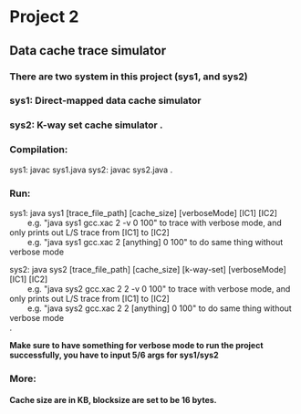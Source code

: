 # Project 2
## Data cache trace simulator 

### There are two system in this project (sys1, and sys2)
### sys1: Direct-mapped data cache simulator
### sys2: K-way set cache simulator . 

### Compilation: 
 sys1: javac sys1.java
 sys2: javac sys2.java . 

### Run:
 sys1: java sys1 [trace_file_path] [cache_size] [verboseMode] [IC1] [IC2] <br/>
          e.g. "java sys1 gcc.xac 2 -v 0 100" to trace with verbose mode, and only prints out L/S trace from [IC1] to [IC2]<br/>
          e.g. "java sys1 gcc.xac 2 [anything] 0 100" to do same thing without verbose mode<br/>


 sys2: java sys2 [trace_file_path] [cache_size] [k-way-set] [verboseMode] [IC1] [IC2]<br/> 
          e.g. "java sys2 gcc.xac 2 2 -v 0 100" to trace with verbose mode, and only prints out L/S trace from [IC1] to [IC2]<br/>
          e.g. "java sys2 gcc.xac 2 2 [anything] 0 100" to do same thing without verbose mode <br/> . 

**__Make sure to have something for verbose mode to run the project successfully, you have to input 5/6 args for sys1/sys2__** <br/>


### More:
#### Cache size are in KB, blocksize are set to be 16 bytes.
